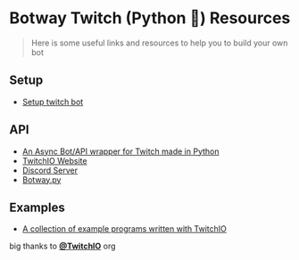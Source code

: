 # Botway Twitch (Python 🐍) Resources

> Here is some useful links and resources to help you to build your own bot

## Setup

- [Setup twitch bot](https://github.com/abdfnx/botway/discussions/111)

## API

- [An Async Bot/API wrapper for Twitch made in Python](https://github.com/TwitchIO/TwitchIO)
- [TwitchIO Website](https://twitchio.dev)
- [Discord Server](https://discord.gg/RAKc3HF)
- [Botway.py](https://pypi.org/project/botway.py)

## Examples

- [A collection of example programs written with TwitchIO](https://github.com/TwitchIO/TwitchIO/tree/master/examples)

big thanks to [**@TwitchIO**](https://github.com/TwitchIO) org
